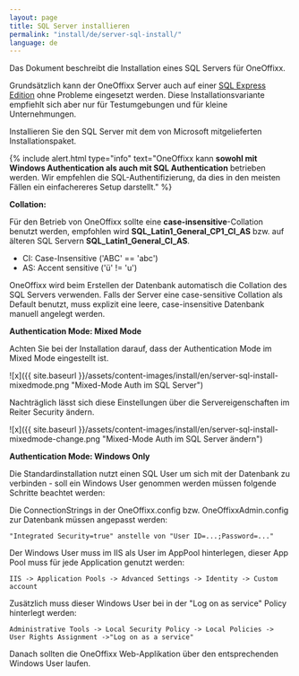 ```yaml
---
layout: page
title: SQL Server installieren
permalink: "install/de/server-sql-install/"
language: de
---
```


Das Dokument beschreibt die Installation eines SQL Servers für OneOffixx. 

Grundsätzlich kann der OneOffixx Server auch auf einer [SQL Express Edition](http://www.microsoft.com/en-us/server-cloud/products/sql-server-editions/sql-server-express.aspx) ohne Probleme eingesetzt werden. Diese Installationsvariante empfiehlt sich aber nur für Testumgebungen und für kleine Unternehmungen. 

Installieren Sie den SQL Server mit dem von Microsoft mitgelieferten Installationspaket.

{% include alert.html type="info" text="OneOffixx kann <b>sowohl mit Windows Authentication als auch mit SQL Authentication</b> betrieben werden. Wir empfehlen die SQL-Authentifizierung, da dies in den meisten Fällen ein einfachereres Setup darstellt." %}

__Collation:__

Für den Betrieb von OneOffixx sollte eine __case-insensitive__-Collation benutzt werden, empfohlen wird __SQL_Latin1_General_CP1_CI_AS__ bzw. auf älteren SQL Servern __SQL_Latin1_General_CI_AS__.

* CI: Case-Insensitive ('ABC' == 'abc')
* AS: Accent sensitive ('ü' != 'u')

OneOffixx wird beim Erstellen der Datenbank automatisch die Collation des SQL Servers verwenden. Falls der Server eine case-sensitive Collation als Default benutzt, muss explizit eine leere, case-insensitive Datenbank manuell angelegt werden. 

__Authentication Mode: Mixed Mode__

Achten Sie bei der Installation darauf, dass der Authentication Mode im Mixed Mode eingestellt ist.

![x]({{ site.baseurl }}/assets/content-images/install/en/server-sql-install-mixedmode.png "Mixed-Mode Auth im SQL Server")

Nachträglich lässt sich diese Einstellungen über die Servereigenschaften im Reiter Security ändern.

![x]({{ site.baseurl }}/assets/content-images/install/en/server-sql-install-mixedmode-change.png "Mixed-Mode Auth im SQL Server ändern")

__Authentication Mode: Windows Only__

Die Standardinstallation nutzt einen SQL User um sich mit der Datenbank zu verbinden - soll ein Windows User genommen werden müssen folgende Schritte beachtet werden:

Die ConnectionStrings in der OneOffixx.config bzw. OneOffixxAdmin.config zur Datenbank müssen angepasst werden: 

    "Integrated Security=true" anstelle von "User ID=...;Password=..."

Der Windows User muss im IIS als User im AppPool hinterlegen, dieser App Pool muss für jede Application genutzt werden:

    IIS -> Application Pools -> Advanced Settings -> Identity -> Custom account

Zusätzlich muss dieser Windows User bei in der "Log on as service" Policy hinterlegt werden:

    Administrative Tools -> Local Security Policy -> Local Policies -> User Rights Assignment ->"Log on as a service"
  
Danach sollten die OneOffixx Web-Applikation über den entsprechenden Windows User laufen.
